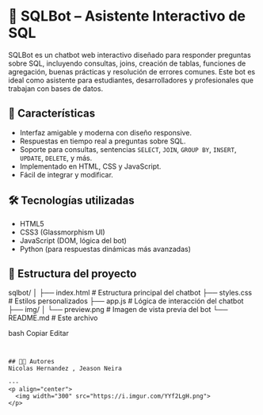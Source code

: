 # 🤖 SQLBot – Asistente Interactivo de SQL

SQLBot es un chatbot web interactivo diseñado para responder preguntas sobre SQL, incluyendo consultas, joins, creación de tablas, funciones de agregación, buenas prácticas y resolución de errores comunes. Este bot es ideal como asistente para estudiantes, desarrolladores y profesionales que trabajan con bases de datos.

## 🚀 Características

- Interfaz amigable y moderna con diseño responsive.
- Respuestas en tiempo real a preguntas sobre SQL.
- Soporte para consultas, sentencias `SELECT`, `JOIN`, `GROUP BY`, `INSERT`, `UPDATE`, `DELETE`, y más.
- Implementado en HTML, CSS y JavaScript.
- Fácil de integrar y modificar.


## 🛠️ Tecnologías utilizadas

- HTML5
- CSS3 (Glassmorphism UI)
- JavaScript (DOM, lógica del bot)
-  Python (para respuestas dinámicas más avanzadas)

## 📁 Estructura del proyecto
sqlbot/
│
├── index.html # Estructura principal del chatbot
├── styles.css # Estilos personalizados
├── app.js # Lógica de interacción del chatbot
├── img/
│ └── preview.png # Imagen de vista previa del bot
└── README.md # Este archivo

bash
Copiar
Editar




```


## 👨‍💻 Autores
Nicolas Hernandez , Jeason Neira

---
<p align="center">
  <img width="300" src="https://i.imgur.com/YYf2LgH.png">
</p>
